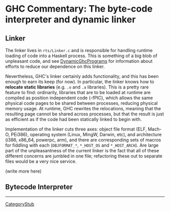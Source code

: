 # GHC Commentary: The byte-code interpreter and dynamic linker

## Linker


The linker lives in `rts/Linker.c` and is responsible for handling runtime loading of code into a Haskell process.  This is something of a big blob of unpleasant code, and see [DynamicGhcPrograms](dynamic-ghc-programs) for information about efforts to reduce our dependence on this linker.


Nevertheless, GHC's linker certainly adds functionality, and this has been enough to earn its keep (for now). In particular, the linker knows how to **relocate static libraries** (e.g. `.o` and `.a` libraries).  This is a pretty rare feature to find: ordinarily, libraries that are to be loaded at runtime are compiled as position independent code (-fPIC), which allows the same physical code pages to be shared between processes, reducing physical memory usage. At runtime, GHC rewrites the relocations, meaning that the resulting page cannot be shared across processes, but that the result is just as efficient as if the code had been statically linked to begin with.


Implementation of the linker cuts three axes: object file format (ELF, Mach-O, PEi386), operating system (Linux, MingW, Darwin, etc), and architecture (i386, x86_64, powerpc, arm), and there are corresponding sets of macros for fiddling with each (`OBJFORMAT_*`, `*_HOST_OS` and `*_HOST_ARCH`). Are large part of the unpleasantness of the current linker is the fact that all of these different concerns are jumbled in one file; refactoring these out to separate files would be a very nice service.


(write more here)

## Bytecode Interpreter

---

[CategoryStub](category-stub)